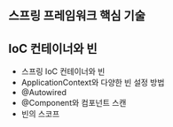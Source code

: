## 스프링 프레임워크 핵심 기술

## IoC 컨테이너와 빈

- 스프링 IoC 컨테이너와 빈
- ApplicationContext와 다양한 빈 설정 방법
- @Autowired
- @Component와 컴포넌트 스캔
- 빈의 스코프
